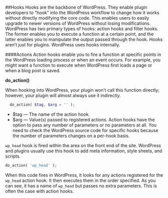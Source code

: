 ##Hooks
Hooks are the backbone of WordPress. They enable plugin developers to “hook” into the WordPress workflow to change how it works without directly modifying the core code. This enables users to easily upgrade to newer versions of WordPress without losing modifications. 
WordPress has two primary types of hooks: action hooks and filter hooks. The former enables you to execute a function at a certain point, and the latter enables you to manipulate the output passed through the hook. Hooks aren’t just for plugins. WordPress uses hooks internally.

####Actions
Action hooks enable you to fire a function at specific points in the WordPress loading process or when an event occurs. For example, you might want a function to execute when WordPress first loads a page or when a blog post is saved.

**do_action()**

When hooking into WordPress, your plugin won’t call this function directly; however, your plugin will almost always use it indirectly.
```php
  do_action( $tag, $arg = '' );
```
- $tag — The name of the action hook.
- $arg — Value(s) passed to registered actions. Action hooks have the option to pass any number of parameters or no parameters at all. You need to check the WordPress source code for specific hooks because the number of parameters changes on a per-hook basis. 

```wp_head``` hook is fired within the <head> area on the front end of the site. WordPress and plugins usually use this hook to add meta information, style sheets, and scripts.
```php
do_action( 'wp_head' );
```
When this code fires in WordPress, it looks for any actions registered for the ```wp_head``` action hook. It then executes them in the order specified. As you can see, it has a name of ```wp_head``` but passes no extra parameters. This is often the case with action hooks.
